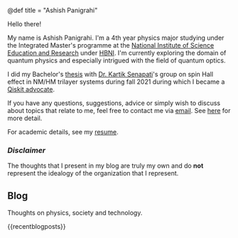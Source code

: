 @def title = "Ashish Panigrahi"

Hello there!

My name is Ashish Panigrahi. I'm a 4th year physics major studying under the Integrated Master's programme at the [National Institute of Science Education and Research](https://www.niser.ac.in) under [HBNI](http://www.hbni.ac.in/). I'm currently exploring the domain of quantum physics and especially intrigued with the field of quantum optics.

I did my Bachelor's [thesis](assets/files/thesis.pdf) with [Dr. Kartik Senapati](https://www.niser.ac.in/users/kartik#profile-main)'s group on spin Hall effect in NM/HM trilayer systems during fall 2021 during which I became a [Qiskit advocate](https://qiskit.org/advocates/).

If you have any questions, suggestions, advice or simply wish to discuss about topics that relate to me, feel free to contact me via [email](mailto:ashish.panigrahi@niser.ac.in). See [here](contact/) for more detail.

For academic details, see my [resume](assets/files/resume.pdf).

### *Disclaimer*

The thoughts that I present in my blog are truly my own and do **not** represent the idealogy of the organization that I represent.

## Blog

Thoughts on physics, society and technology.

{{recentblogposts}}
